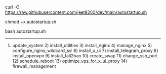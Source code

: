 curl -O https://raw.githubusercontent.com/jeet8200/dev/main/autostartup.sh

chmod +x autostartup.sh

bash autostartup.sh

-------------------------------------
  1) update_system 
        2) install_utilities 
        3) install_nginx 
        4) manage_nginx 
        5) configure_nginx_wildcard_ssl 
        6) install_x_ui 
        7) install_telegram_proxy 
        8) install_openvpn 
        9) install_fail2ban 
        10) create_swap 
        11) change_ssh_port 
        12) schedule_reboot 
        13) optimize_vps_for_x_ui_proxy 
        14) firewall_management 
